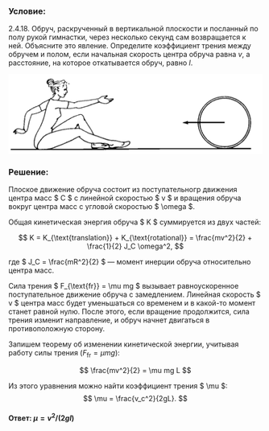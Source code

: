 ###  Условие:

$2.4.18.$ Обруч, раскрученный в вертикальной плоскости и посланный по полу рукой гимнастки, через несколько секунд сам возвращается к ней. Объясните это явление. Определите коэффициент трения между обручем и полом, если начальная скорость центра обруча равна $v$, а расстояние, на которое откатывается обруч, равно $l$.

![К задаче $2.4.18$|1028x324, 60%](../../img/2.4.18/2.4.18.png)

###  Решение:

Плоское движение обруча состоит из поступательногр движения центра масс $ C $ с линейной скоростью $ v $ и вращения обруча вокруг центра масс с угловой скоростью $ \omega $.

Общая кинетическая энергия обруча $ K $ суммируется из двух частей:

$$
K = K_{\text{translation}} + K_{\text{rotational}} = \frac{mv^2}{2} + \frac{1}{2} J_C \omega^2,
$$

где $ J_C = \frac{mR^2}{2} $ — момент инерции обруча относительно центра масс.

Сила трения $ F_{\text{fr}} = \mu mg $ вызывает равноускоренное поступательное движение обруча с замедлением. Линейная скорость $ v $ центра масс будет уменьшаться со временем и в какой-то момент станет равной нулю. После этого, если вращение продолжится, сила трения изменит направление, и обруч начнет двигаться в противоположную сторону.

Запишем теорему об изменении кинетической энергии, учитывая работу силы трения $(F_\text{fr} = \mu mg)$:

$$
\frac{mv^2}{2} = \mu mg L
$$

Из этого уравнения можно найти коэффициент трения $ \mu $:
$$
\mu = \frac{v_c^2}{2gL}.
$$

#### Ответ: $\mu = v^2/(2gl)$
